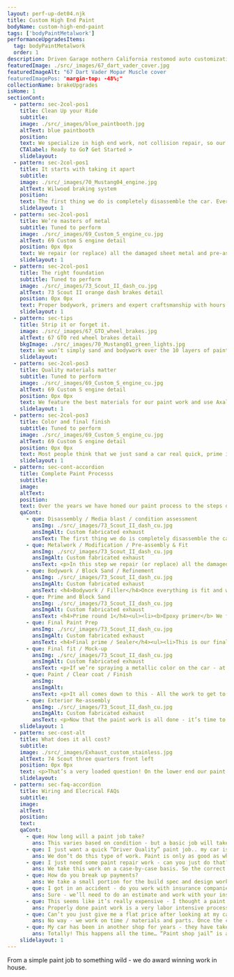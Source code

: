 ```yaml
---
layout: perf-up-det04.njk
title: Custom High End Paint
bodyName: custom-high-end-paint
tags: ['bodyPaintMetalwork']
performanceUpgradesItems:
  tag: bodyPaintMetalwork
  order: 1
description: Driven Garage nothern California restomod auto customization and repair shop
featuredImage: ./src/_images/67_dart_vader_cover.jpg
featuredImageAlt: "67 Dart Vader Mopar Muscle cover
featuredImagePos: "margin-top: -48%;"
collectionName: brakeUpgrades
isHome: 1
sectionCont:
  - pattern: sec-2col-pos1
    title: Clean Up your Ride
    subtitle: 
    image: ./src/_images/blue_paintbooth.jpg
    altText: blue paintbooth
    position: 
    text: We specialize in high end work, not collision repair, so our technicians are focused on the quality of your project and not throughput. We take the time to repair, align and finish every project from bare metal to final cut and buff.
    CTAlabel: Ready to Go? Get Started >
    slidelayout:
  - pattern: sec-2col-pos1
    title: It starts with taking it apart
    subtitle: 
    image: ./src/_images/70_Mustang04_engine.jpg
    altText: Wilwood braking system
    position: 
    text: The first thing we do is completely disassemble the car. Every nut, bolt, piece of glass, wires, piece of trim is removed, cataloged and marked. Along the way we take notes for broken bolts, missing parts etc. From here we start a list of what we will need to complete your job in detail. Once the car is back from the media blaster - We will assess body damage and metalwork required - and which panels will be replaced or repaired.
    slidelayout: 1
  - pattern: sec-2col-pos1
    title: We’re masters of metal
    subtitle: Tuned to perform
    image: ./src/_images/69_Custom_S_engine_cu.jpg
    altText: 69 Custom S engine detail
    position: 0px 0px
    text: We repair (or replace) all the damaged sheet metal and pre-assemble the car to fit all the panels either on the chassis or on a build stand and refine all the gaps for doors, fenders, trunk and hood. Even new reproduction panels sometimes require significant modifications in metal to ensure proper fit.
    slidelayout: 1
  - pattern: sec-2col-pos1
    title: The right foundation
    subtitle: Tuned to perform
    image: ./src/_images/73_Scout_II_dash_cu.jpg
    altText: 73 Scout II orange dash brakes detail
    position: 0px 0px
    text: Proper bodywork, primers and expert craftsmanship with hours and hours of block sanding lay the groundwork for the final finish. This is the most labor intensive part of the process. Without laser straight panels and perfect lines - the paint on top won’t matter much.
    slidelayout: 1
  - pattern: sec-tips
    title: Strip it or forget it.
    image: ./src/_images/67_GTO_wheel_brakes.jpg
    altText: 67 GTO red wheel brakes detail
    bkgImage: ./src/_images/70_Mustang01_green_lights.jpg
    text: We won’t simply sand and bodywork over the 10 layers of paint that are already there. Every car gets media blasted to remove all of the old finishes, bodywork and rust. We won’t compromise here as going over old paint creates nothing but problems down the road.
    slidelayout:
  - pattern: sec-2col-pos3
    title: Quality materials matter
    subtitle: Tuned to perform
    image: ./src/_images/69_Custom_S_engine_cu.jpg
    altText: 69 Custom S engine detail
    position: 0px 0px
    text: We feature the best materials for our paint work and use Axalta / Spies Hecker paint, clearcoats and primers for all of our work. The best materials cost a bit more - but make all the difference. With our in-house mixing bank we can make any color. 
    slidelayout: 1
  - pattern: sec-2col-pos3
    title: Color and final finish
    subtitle: Tuned to perform
    image: ./src/_images/69_Custom_S_engine_cu.jpg
    altText: 69 Custom S engine detail
    position: 0px 0px
    text: Most people think that we just sand a car real quick, prime it and spray on the paint - but in reality the actual painting process is the least labor intensive part of what we do. We do hundreds of hours of prep work to get here - and it’s under 20 hours of actual painting. After that the final finish process of wet / dry sanding and compound polish gets us that mirror finish.
    slidelayout: 1
  - pattern: sec-cont-accordion
    title: Complete Paint Processs
    subtitle: 
    image: 
    altText: 
    position: 
    text: Over the years we have honed our paint process to the steps described below. There are smaller steps in-between - and we do sweat every detail. We won’t compromise here, as compromising by skipping steps or changing our process usually results in sub-par work. 
    qaCont:
      - que: Disassembly / Media blast / condition assessment
        ansImg: ./src/_images/73_Scout_II_dash_cu.jpg
        ansImgAlt: Custom fabricated exhaust
        ansText: The first thing we do is completely disassemble the car. Every nut, bolt, piece of glass, wires, piece of trim is removed, cataloged and marked. Along the way we take notes for broken bolts, missing parts etc. From here we start a list of what we will need to complete your job in detail. Once the car is back from the media blaster - We will assess body damage and metalwork required - and which panels will be replaced or repaired.
      - que: Metalwork / Modification / Pre-assembly & Fit
        ansImg: ./src/_images/73_Scout_II_dash_cu.jpg
        ansImgAlt: Custom fabricated exhaust
        ansText: <p>In this step we repair (or replace) all the damaged sheet metal and pre-assemble the car to fit all the panels either on the chassis or on a build stand and refine all the gaps for doors, fenders, trunk and hood. Even new reproduction panels sometimes require significant modifications in metal to ensure proper fit.</p><p>If we’re doing body modifications we do them all in this step and fully build the basic car with to ensure all the panels fit and all the holes we don’t need and components we are changing fit. Sometimes we may fully build the car with the engine and transmission and even suspension so that all the modification can be done without any risk of scratching paint.</p>
      - que: Bodywork / Block Sand / Refinement
        ansImg: ./src/_images/73_Scout_II_dash_cu.jpg
        ansImgAlt: Custom fabricated exhaust
        ansText: <h4>Bodywork / Filler</h4>Once everything is fit and we’re happy with the panel gaps and mods in metal we do our body filler work - We don’t call it “Bondo” and it’s not a bad word. Filler work is required to get the surface of all body panels closer to where we need them to be. Done properly, this filler can last 50+ years without issues.  Can we metalwork your car without using any filler? Totally - but that’s easily 800-1000 hours of labor to get there. Using modern body fillers - and making sure that our metalwork is within 1/16” or less we can get the same or better results in less time.
      - que: Prime and Block Sand
        ansImg: ./src/_images/73_Scout_II_dash_cu.jpg
        ansImgAlt: Custom fabricated exhaust
        ansText: <h4>Prime round 1</h4><ul><li><b>Epoxy primer</b> We follow bodywork with an overall epoxy primer on every surface inside and out and apply a high build primer directly to the epoxy. This encapsulates the metal and filler bonding through and gives us a build of primer to start our block sanding work.</li><li><b>Block sanding and finish body work</b> After primer we will re-assemble the panels and hand block sand with long-boards in 120 / 180 grit finish. At this stage we further refine the lines and bodywork to make every panel and gap laser straight and smooth.</li></ul><h4>Prime round 2</h4><ul><li><b>Re-prime again</b> Here we re-prime the entire exterior again after a clean and mask to fill in all the 180 grit sand scratches and build another layer of primer for further surface refinements. Here we spray a medium build surfacing primer after a thorough cleaning.</li><li><b>Block sand… Again</b> Now we switch to block sanding with 220 / 320 grit paper by hand again using longboards. This further smooths the surface of the primer and allows us to get all the final lines and finish very smooth.</li></ul>
      - que: Final Paint Prep
        ansImg: ./src/_images/73_Scout_II_dash_cu.jpg
        ansImgAlt: Custom fabricated exhaust
        ansText: <h4>Final prime / Sealer</h4><ul><li>This is our final primer stage. At this point the car is taken back apart and a sealer coat is applied to all outside and inside surfaces. This final coat locks everything down and is what the base coat and clear coat will be applied to. We also use this last seal step to apply any urethane seam sealer to panel overlaps and seams.</li></ul><h4>Final sand</h4><ul><li>After the sealer is applied, we wet sand all of the panels 600/800 grit to remove any “Orange Peel” and imperfections from the sealer coat and allow the scratches from this sanding round to act as the mechanical bond for the paint and clear coat.</li></ul>
      - que: Final fit / Mock-up
        ansImg: ./src/_images/73_Scout_II_dash_cu.jpg
        ansImgAlt: Custom fabricated exhaust
        ansText: <p>If we’re spraying a metallic color on the car - at this point we will paint and clear coat the inside of the panels and the door jambs, fender and trunk jambs so that we can spray the car together. This is an important step for metallic paints as when the base coat comes out of the gun - we want to ensure that the flakes are oriented in the right direction from fender to door, door to quarter panels, etc. On solid color cars with no metallic this is the only step we skip as we can just paint the panels and fit them after.</p><h4>Clean and spray jambs</h4><ul><li>Clean everything 3x mask and spray all the insides of panels and the door jambs, fender jambs, and trunk jambs. We give everything 3 coats of base coat followed by 3-4 coats of high quality high solids clear coat.</li></ul><h4>Assembly and panel align</h4><ul><li>After the jambs and insides are done - it’s time to put it all back together and align the panels for the metallic paint.  We’re sure you’ve seen cars that look like one panel is a bit “off” from the next - that’s because the shop skipped this step and painted a metallic color in pieces. The spray pattern needs to flow from panel to panel.</li></ul>
      - que: Paint / Clear coat / Finish
        ansImg: 
        ansImgAlt: 
        ansText: <p>It all comes down to this - All the work to get to this point has given us a solid foundation that is straight, smooth and ready to be finished. Most people think that we just sand a car real quick, prime it and spray on the paint - but in reality the actual painting process is the least labor intensive part of what we do. We do hundreds of hours of prep work to get here - and it’s under 20 hours of actual painting.  Here are the paint and finish steps we adhere to.</p><ul><li><b>Clean, clean, clean again and mask</b> The spray booth needs to be cleaned and new filters installed. The car and body panels will be cleaned several times here. We can’t have any contaminants on the surface prior to paint. Any areas we are not painting are masked off.</li><li><b>Base coat and drop coat</b> We spray 3-4 coats of base coat - and for metallics do a final “drop coat” that ensures there is no striping or panel to panel issues with the metallics in the paint. We feature high quality paint products from Spies Hecker / Axalta for all of our  work.</li><li><b>Clearcoat</b> The first phase of clear coat consists of 3-4 coats of clear coat applied with proper flash times between coats. This provides the shine over the base coat and protects it from the sun / elements.</li><li><b>Wet sand</b> After the initial 3-4 coats of clear are laid down - we wet sand all of the outside surfaces with 800-1000 grit sandpaper by hand with blocks to remove the “orange peel” texture, and any imperfections. This mechanical sanding provides us with a mechanical adhesion for the final flow coat.</li><li><b>Flow coat</b> This is the final step of clear coat. We add 2-3 additional coats of clear coat to the wet sanded surfaces to add more depth and shine. We add a little more reducer to the clear allowing it to “flow” and level better.</li><li><b>Wet / dry sand for compound and polish</b> After the flow coat - the surface is smooth and glossy with little orange peel. But we take it a step further to make the surface smooth as a mirror. We start by wet sanding by hand with blocks the entire exterior 1,200 grit. We follow that up with 4 rounds of machine sanding using 1,500 grit, 2,000 grit, 2,500 grit and 3,000 grit.</li><li><b>Compound and polish</b> The wet / dry sand process has left the surface of the clear smooth - but now we have to shine it all back up and remove the 3000 grit scratches. This process involves using compound and polish in 3 steps with a rotary and orbital buffer. This gives the clear coat that wet and glossy look that we’re all aiming for. </li><li><b>Mask and spray urethane texture</b> (optional) For many jobs - we also spray the inside, and underneath of the car with a urethane texture coat. This coating is similar to pickup truck bed liner and offers protection from road debris, as well as heat and sound insulation.</li></ul>
      - que: Exterior Re-assembly
        ansImg: ./src/_images/73_Scout_II_dash_cu.jpg
        ansImgAlt: Custom fabricated exhaust
        ansText: <p>Now that the paint work is all done - it’s time to install the chrome trim, stainless window moldings and bumpers, handles, door and window weatherstripping. We take great care not to scratch  all of our hard work putting the bright work back on. Glass will be installed at this point as well.</p>
    slidelayout: 1
  - pattern: sec-cost-alt
    title: What does it all cost?
    subtitle: 
    image: ./src/_images/Exhaust_custom_stainless.jpg
    altText: 74 Scout three quarters front left
    position: 0px 0px
    text: <p>That’s a very loaded question! On the lower end our paint service requires at a minimum exterior disassembly with all trim and glass removed and stripping to bare metal. On the higher end and rotisserie restoration to concours level or a magazine feature worthy custom Resto-Mod and anything in-between is in our wheelhouse.  Price really comes down to level of fit and finish, modifications and parts we use.</p><p>There is no single price - but see the table below that details the basics for 3 levels of build level based on labor and components / modifications. There is crossover from one extreme to the other and every job is different - but you can use this as a guide to see how low - or far we can go.</p>
    slidelayout: 
  - pattern: sec-faq-accordion
    title: Wiring and Elecrical FAQs
    subtitle: 
    image: 
    altText: 
    position: 
    text: 
    qaCont:
      - que: How long will a paint job take?
        ans: This varies based on condition - but a basic job will take around 8 weeks from start to finish. A full custom build and / or restoration can take 6 mos. to 24 mos. depending on level of build, components and parts availability.
      - que: I just want a quick “Driver Quality” paint job.. my car is straight and I just want it one color with some minor repairs - can you just do that? 
        ans: We don’t do this type of work. Paint is only as good as what is under it - and if we don’t skip it, we don’t do it - and we can’t offer a warranty. There are plenty of shops that can service this level of work.
      - que: I just need some paint repair work - can you just do that? 
        ans: We take this work on a case-by-case basis. So the correct answer is “It Depends” - but we’re happy to review your project in person.
      - que: How do you break up payments?
        ans: We take a small portion for the build spec and design work if that is a part of the process. From there we bill on a regular schedule based on job length for parts, materials and labor. The payment terms will be defined in the build spec and estimate - but in general we bill every 2 weeks for shorter jobs, and every 3-4 for more complex longer term jobs until complete. It can be 4 payments or up to 30 payments depending on the job.
      - que: I got in an accident - do you work with insurance companies? 
        ans: Sure - we’ll need to do an estimate and work with your insurer to get your classic car back to new again. We typically only work with specialty classic insurance companies like Hagerty and Grundy where the vehicle is covered by and agreed value policy. There is a charge for insurance estimates which is applied to the first payment.
      - que: This seems like it’s really expensive - I thought a paint job would only cost a few thousand dollars?
        ans: Properly done paint work is a very labor intensive process and can take hundreds of hours to do a job that looks good and lasts. Quality materials are expensive, and professional certified technicians don’t come cheap. We don’t compromise on quality for either time or materials.
      - que: Can’t you just give me a flat price after looking at my car?
        ans: No way - we work on time / materials and parts. Once the car has been disassembled and blasted we can hone in closer on what it will take. But some cars need more work than others for metal and body, and some cars have parts that are expensive and hard to find.
      - que: My car has been in another shop for years - they have taken a bunch of money and haven’t done much work to it.<br>Can I have it brought to you to finish?
        ans: Totally! This happens all the time… “Paint shop jail” is a terrible place to be. Just know that we may have to re-do some of the work that they already did to make sure it's right - and we won’t get involved with getting your car back for you.
    slidelayout: 1
---
```


From a simple paint job to something wild - we do award winning work in house.